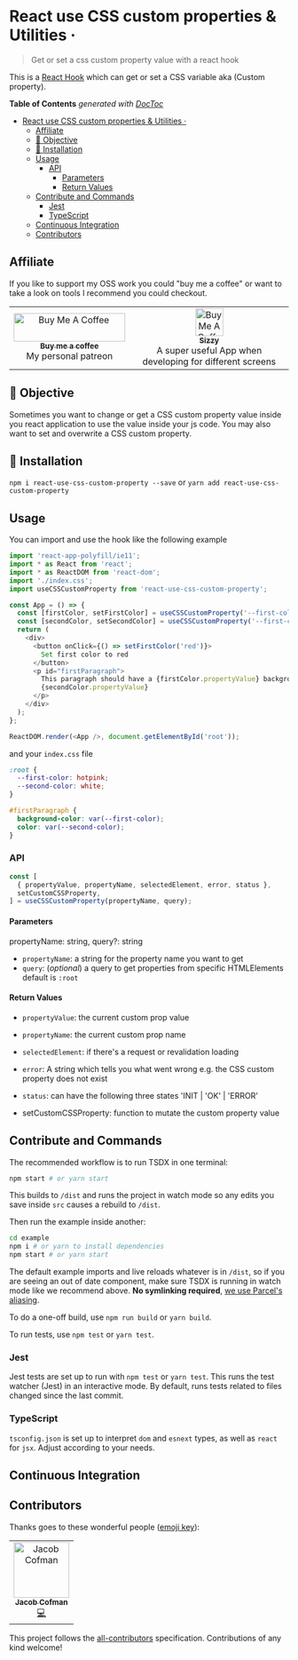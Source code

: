 # React use CSS custom properties &amp; Utilities &middot;

> Get or set a css custom property value with a react hook

This is a [React Hook](https://reactjs.org/docs/hooks-overview.html) which can get or set a CSS variable aka (Custom property).

<!-- START doctoc generated TOC please keep comment here to allow auto update -->
<!-- DON'T EDIT THIS SECTION, INSTEAD RE-RUN doctoc TO UPDATE -->

**Table of Contents** _generated with [DocToc](https://github.com/thlorenz/doctoc)_

- [React use CSS custom properties &amp; Utilities &middot;](#react-use-css-custom-properties-amp-utilities-middot)
  - [Affiliate](#affiliate)
  - [🎯 Objective](#-objective)
  - [🚀 Installation](#-installation)
  - [Usage](#usage)
    - [API](#api)
      - [Parameters](#parameters)
      - [Return Values](#return-values)
  - [Contribute and Commands](#contribute-and-commands)
    - [Jest](#jest)
    - [TypeScript](#typescript)
  - [Continuous Integration](#continuous-integration)
  - [Contributors](#contributors)

<!-- END doctoc generated TOC please keep comment here to allow auto update -->

## Affiliate

If you like to support my OSS work you could "buy me a coffee" or want to take a look on tools I recommend you could checkout.

<table><tr><td align="center"><a href="https://www.buymeacoffee.com/jcofman" target="_blank"><img src="https://cdn.buymeacoffee.com/buttons/lato-yellow.png" alt="Buy Me A Coffee" width="201" height="51" ><br /><sub><b>Buy me a coffee</b></sub></a><br /> My personal patreon</a></td><td align="center"><a href="https://a.paddle.com/v2/click/49831/106566?link=1947" target="_blank"><img src="https://img.stackshare.io/service/6882/687474703a2f2f692e696d6775722e636f6d2f446d6d4a56335a2e706e67.png" alt="Buy Me A Coffee" width="50" height="50" ><br /><sub><b>Sizzy</b></sub></a><br /> A super useful App when developing for different screens</a></td></tr></table>

## 🎯 Objective

Sometimes you want to change or get a CSS custom property value inside you react application to use the value inside your js code. You may also want to set and overwrite a CSS custom property.

## 🚀 Installation

`npm i react-use-css-custom-property --save` or `yarn add react-use-css-custom-property`

## Usage

You can import and use the hook like the following example

```js
import 'react-app-polyfill/ie11';
import * as React from 'react';
import * as ReactDOM from 'react-dom';
import './index.css';
import useCSSCustomProperty from 'react-use-css-custom-property';

const App = () => {
  const [firstColor, setFirstColor] = useCSSCustomProperty('--first-color');
  const [secondColor, setSecondColor] = useCSSCustomProperty('--first-color');
  return (
    <div>
      <button onClick={() => setFirstColor('red')}>
        Set first color to red
      </button>
      <p id="firstParagraph">
        This paragraph should have a {firstColor.propertyValue} background and
        {secondColor.propertyValue}
      </p>
    </div>
  );
};

ReactDOM.render(<App />, document.getElementById('root'));
```

and your `index.css` file

```css
:root {
  --first-color: hotpink;
  --second-color: white;
}

#firstParagraph {
  background-color: var(--first-color);
  color: var(--second-color);
}
```

### API

```js
const [
  { propertyValue, propertyName, selectedElement, error, status },
  setCustomCSSProperty,
] = useCSSCustomProperty(propertyName, query);
```

#### Parameters

propertyName: string, query?: string

- `propertyName`: a string for the property name you want to get
- `query`: (_optional_) a query to get properties from specific HTMLElements default is `:root`

#### Return Values

- `propertyValue`: the current custom prop value
- `propertyName`: the current custom prop name
- `selectedElement`: if there's a request or revalidation loading
- `error`: A string which tells you what went wrong e.g. the CSS custom property does not exist
- `status`: can have the following three states 'INIT | 'OK' | 'ERROR'

- setCustomCSSProperty: function to mutate the custom property value

## Contribute and Commands

The recommended workflow is to run TSDX in one terminal:

```bash
npm start # or yarn start
```

This builds to `/dist` and runs the project in watch mode so any edits you save inside `src` causes a rebuild to `/dist`.

Then run the example inside another:

```bash
cd example
npm i # or yarn to install dependencies
npm start # or yarn start
```

The default example imports and live reloads whatever is in `/dist`, so if you are seeing an out of date component, make sure TSDX is running in watch mode like we recommend above. **No symlinking required**, [we use Parcel's aliasing](https://github.com/palmerhq/tsdx/pull/88/files).

To do a one-off build, use `npm run build` or `yarn build`.

To run tests, use `npm test` or `yarn test`.

### Jest

Jest tests are set up to run with `npm test` or `yarn test`. This runs the test watcher (Jest) in an interactive mode. By default, runs tests related to files changed since the last commit.

### TypeScript

`tsconfig.json` is set up to interpret `dom` and `esnext` types, as well as `react` for `jsx`. Adjust according to your needs.

## Continuous Integration

## Contributors

Thanks goes to these wonderful people ([emoji key](https://allcontributors.org/docs/en/emoji-key)):

<!-- ALL-CONTRIBUTORS-LIST:START - Do not remove or modify this section -->
<!-- prettier-ignore -->
<table><tr><td align="center"><a href="https://jcofman.de"><img src="https://avatars2.githubusercontent.com/u/2118956?v=4" width="100px;" alt="Jacob Cofman"/><br /><sub><b>Jacob Cofman</b></sub></a><br /><a href="https://github.com/JCofman/jc-website/commits?author=JCofman" title="Code">💻</a></td></tr></table>

<!-- ALL-CONTRIBUTORS-LIST:END -->

This project follows the [all-contributors](https://github.com/all-contributors/all-contributors) specification. Contributions of any kind welcome!
